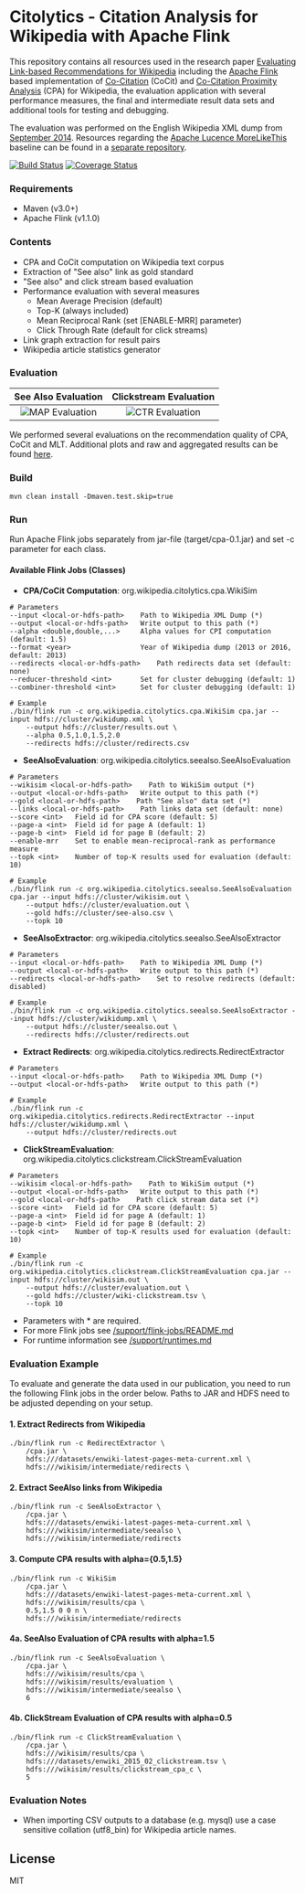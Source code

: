 # Citolytics - Citation Analysis for Wikipedia with Apache Flink

This repository contains all resources used in the research paper [Evaluating Link-based Recommendations for Wikipedia](https://github.com/wikimedia/citolytics/releases/download/v0.0.2/paper.pdf) including the [Apache Flink](https://flink.apache.org/) based implementation of [Co-Citation](https://en.wikipedia.org/wiki/Co-citation) (CoCit) and [Co-Citation Proximity Analysis](https://en.wikipedia.org/wiki/Co-citation_Proximity_Analysis) (CPA) for Wikipedia, the evaluation application with several performance measures, the final and intermediate result data sets and additional tools for testing and debugging.

The evaluation was performed on the English Wikipedia XML dump from [September 2014](https://archive.org/details/wikimedia-mediatar). Resources regarding the [Apache Lucence MoreLikeThis](https://lucene.apache.org/) baseline can be found in a [separate repository](https://github.com/mschwarzer/Wikipedia2Lucene).



[![Build Status](https://travis-ci.org/wikimedia/citolytics.svg?branch=master)](https://travis-ci.org/wikimedia/citolytics) [![Coverage Status](https://coveralls.io/repos/github/wikimedia/citolytics/badge.svg?branch=master)](https://coveralls.io/github/wikimedia/citolytics?branch=master)

### Requirements

- Maven (v3.0+)
- Apache Flink (v1.1.0)

### Contents

- CPA and CoCit computation on Wikipedia text corpus
- Extraction of "See also" link as gold standard
- "See also" and click stream based evaluation
- Performance evaluation with several measures
    - Mean Average Precision (default)
    - Top-K (always included)
    - Mean Reciprocal Rank (set [ENABLE-MRR] parameter)
    - Click Through Rate (default for click streams)
- Link graph extraction for result pairs
- Wikipedia article statistics generator

### Evaluation

See Also Evaluation | Clickstream Evaluation
:-------------------------:|:-------------------------:
![MAP Evaluation](evaluation/figure5_map-overall_s.png) | ![CTR Evaluation](evaluation/figure6_ctr-overall_s.png)

We performed several evaluations on the recommendation quality of CPA, CoCit and MLT. Additional plots and raw and aggregated results can be found [here](evaluation).

### Build

```
mvn clean install -Dmaven.test.skip=true
```

### Run

Run Apache Flink jobs separately from jar-file (target/cpa-0.1.jar) and set -c parameter for each class.

#### Available Flink Jobs (Classes)

- **CPA/CoCit Computation**: org.wikipedia.citolytics.cpa.WikiSim
```
# Parameters
--input <local-or-hdfs-path>    Path to Wikipedia XML Dump (*)
--output <local-or-hdfs-path>   Write output to this path (*)
--alpha <double,double,...>     Alpha values for CPI computation (default: 1.5)
--format <year>                 Year of Wikipedia dump (2013 or 2016, default: 2013)
--redirects <local-or-hdfs-path>    Path redirects data set (default: none)
--reducer-threshold <int>       Set for cluster debugging (default: 1)
--combiner-threshold <int>      Set for cluster debugging (default: 1)

# Example
./bin/flink run -c org.wikipedia.citolytics.cpa.WikiSim cpa.jar --input hdfs://cluster/wikidump.xml \
    --output hdfs://cluster/results.out \
    --alpha 0.5,1.0,1.5,2.0
    --redirects hdfs://cluster/redirects.csv
```

- **SeeAlsoEvaluation**: org.wikipedia.citolytics.seealso.SeeAlsoEvaluation
```
# Parameters
--wikisim <local-or-hdfs-path>    Path to WikiSim output (*)
--output <local-or-hdfs-path>   Write output to this path (*)
--gold <local-or-hdfs-path>    Path "See also" data set (*)
--links <local-or-hdfs-path>    Path links data set (default: none)
--score <int>   Field id for CPA score (default: 5)
--page-a <int>  Field id for page A (default: 1)
--page-b <int>  Field id for page B (default: 2)
--enable-mrr    Set to enable mean-reciprocal-rank as performance measure
--topk <int>    Number of top-K results used for evaluation (default: 10)

# Example
./bin/flink run -c org.wikipedia.citolytics.seealso.SeeAlsoEvaluation cpa.jar --input hdfs://cluster/wikisim.out \
    --output hdfs://cluster/evaluation.out \
    --gold hdfs://cluster/see-also.csv \
    --topk 10
```

- **SeeAlsoExtractor**: org.wikipedia.citolytics.seealso.SeeAlsoExtractor
```
# Parameters
--input <local-or-hdfs-path>    Path to Wikipedia XML Dump (*)
--output <local-or-hdfs-path>   Write output to this path (*)
--redirects <local-or-hdfs-path>    Set to resolve redirects (default: disabled)

# Example
./bin/flink run -c org.wikipedia.citolytics.seealso.SeeAlsoExtractor --input hdfs://cluster/wikidump.xml \
    --output hdfs://cluster/seealso.out \
    --redirects hdfs://cluster/redirects.out
```

- **Extract Redirects**: org.wikipedia.citolytics.redirects.RedirectExtractor
```
# Parameters
--input <local-or-hdfs-path>    Path to Wikipedia XML Dump (*)
--output <local-or-hdfs-path>   Write output to this path (*)

# Example
./bin/flink run -c org.wikipedia.citolytics.redirects.RedirectExtractor --input hdfs://cluster/wikidump.xml \
    --output hdfs://cluster/redirects.out
```

- **ClickStreamEvaluation**: org.wikipedia.citolytics.clickstream.ClickStreamEvaluation
```
# Parameters
--wikisim <local-or-hdfs-path>    Path to WikiSim output (*)
--output <local-or-hdfs-path>   Write output to this path (*)
--gold <local-or-hdfs-path>    Path click stream data set (*)
--score <int>   Field id for CPA score (default: 5)
--page-a <int>  Field id for page A (default: 1)
--page-b <int>  Field id for page B (default: 2)
--topk <int>    Number of top-K results used for evaluation (default: 10)

# Example
./bin/flink run -c org.wikipedia.citolytics.clickstream.ClickStreamEvaluation cpa.jar --input hdfs://cluster/wikisim.out \
    --output hdfs://cluster/evaluation.out \
    --gold hdfs://cluster/wiki-clickstream.tsv \
    --topk 10
```

- Parameters with * are required.
- For more Flink jobs see [/support/flink-jobs/README.md](https://github.com/TU-Berlin/cpa-demo/blob/master/support/flink-jobs.md)
- For runtime information see [/support/runtimes.md](https://github.com/TU-Berlin/cpa-demo/blob/master/support/runtimes.md)

### Evaluation Example
To evaluate and generate the data used in our publication, you need to run the following Flink jobs in the order below. Paths to JAR and HDFS need to be adjusted depending on your setup.

#### 1. Extract Redirects from Wikipedia
```
./bin/flink run -c RedirectExtractor \
    /cpa.jar \
    hdfs:///datasets/enwiki-latest-pages-meta-current.xml \
    hdfs:///wikisim/intermediate/redirects \
```

#### 2. Extract SeeAlso links from Wikipedia
```
./bin/flink run -c SeeAlsoExtractor \
    /cpa.jar \
    hdfs:///datasets/enwiki-latest-pages-meta-current.xml \
    hdfs:///wikisim/intermediate/seealso \
    hdfs:///wikisim/intermediate/redirects
```
#### 3. Compute CPA results with alpha={0.5,1.5}
```
./bin/flink run -c WikiSim
    /cpa.jar \
    hdfs:///datasets/enwiki-latest-pages-meta-current.xml \
    hdfs:///wikisim/results/cpa \
    0.5,1.5 0 0 n \
    hdfs:///wikisim/intermediate/redirects
```
#### 4a. SeeAlso Evaluation of CPA results with alpha=1.5
```
./bin/flink run -c SeeAlsoEvaluation \
    /cpa.jar \
    hdfs:///wikisim/results/cpa \
    hdfs:///wikisim/results/evaluation \
    hdfs:///wikisim/intermediate/seealso \
    6
```

#### 4b. ClickStream Evaluation of CPA results with alpha=0.5
```
./bin/flink run -c ClickStreamEvaluation \
    /cpa.jar \
    hdfs:///wikisim/results/cpa \
    hdfs:///datasets/enwiki_2015_02_clickstream.tsv \
    hdfs:///wikisim/results/clickstream_cpa_c \
    5
```

### Evaluation Notes
- When importing CSV outputs to a database (e.g. mysql) use a case sensitive collation (utf8_bin) for Wikipedia article names.


## License

MIT